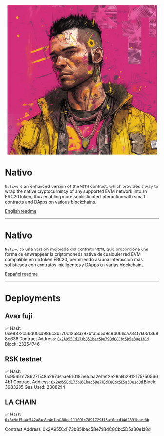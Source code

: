 <p align="center">
  <a href="#nativo">
    <img src="./art/cover.png" alt="readme cover"/>
  </a>
</p>


# Nativo

`Nativo` is an enhanced version of the `WETH` contract, which provides a way to wrap the native cryptocurrency of any supported EVM network into an ERC20 token, thus enabling more sophisticated interaction with smart contracts and DApps on various blockchains.

[English readme](./README-EN.md)

---

# Nativo

`Nativo` es una versión mejorada del contrato `WETH`, que proporciona una forma de enwrappear la criptomoneda nativa de cualquier red EVM compatible en un token ERC20, permitiendo así una interacción más sofisticada con contratos inteligentes y DApps en varias blockchains.

[Español readme](./README-ES.md)


---

# Deployments

## Avax fuji


✅ Hash: 0xe8872c56d00cd986c3b370c1258a897bfa5dbd9c94066ca734f760513688e638
Contract Address: [`0x2A955Cd173b851bac5Be79BdC8Cbc5D5a30e1d8d`](https://testnet.snowtrace.io/address/0x2a955cd173b851bac5be79bdc8cbc5d5a30e1d8d)
Block: 23254746


## RSK testnet

✅ Hash: 0x9565b1786271748a297deaae610185e6daa2e11ef2e28a9b29121752505664b1
Contract Address: [`0x2A955Cd173b851bac5Be79BdC8Cbc5D5a30e1d8d`](https://explorer.testnet.rsk.co/address/0x2a955cd173b851bac5be79bdc8cbc5d5a30e1d8d)
Block: 3983205
Gas Used: 2308294

## LA CHAIN

✅ Hash: [`0x8c9df5a4c542a8ac8e4e1e4388ee11109fc7891729d13af0dcd14d2891baee8b`](https://testexplorer.lachain.network/tx/0x8c9df5a4c542a8ac8e4e1e4388ee11109fc7891729d13af0dcd14d2891baee8b)

Contract Address: 0x2A955Cd173b851bac5Be79BdC8Cbc5D5a30e1d8d
